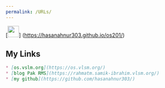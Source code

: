 ```yaml
---
permalink: /URLs/
---
```

[<img src="https://i.ibb.co/jycjhwg/back.png" width="30">] (https://hasanahnur303.github.io/os201/)

## My Links
```markdown
* [os.vslm.org](https://os.vlsm.org/)
* [blog Pak RMS](https://rahmatm.samik-ibrahim.vlsm.org/)
* [my github](https://github.com/hasanahnur303/)
```
